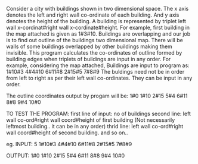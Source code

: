 Consider a city with buildings shown in two dimensional space. 
The x axis denotes the left and right wall co-ordinate of each building.
And y axis denotes the height of the building.
A building is represented by triplet left wall x-cordinat#right wall x-cordinate#height. For example, first building in the map attached
is given as 1#3#10.
Buildings are overlapping and our job is to find out outline of the buildings two dimensional map. There will be walls of 
some buildings overlapped by other buildings making them invisible.
This program calculates the co-ordinates of outline formed by building edges when triplets of buildings are input in any order.
For example, considering the map attached, 
Buildings are input to program as:
1#10#3
4#4#10
6#11#8
2#15#5
7#8#9
The buldings need not be in order from left to right as per their left wall co-ordinates. They can be input in any order.

The outline coordinates output by progam will be:
1#0
1#10
2#15
5#4
6#11
8#8
9#4
10#0

TO TEST THE PROGRAM:
first line of input: no of buildings
second line: left wall co-ord#right wall coord#height of first building (Not necessarily leftmost building.. it can be in any order)
thrid line:  left wall co-ord#right wall coord#height of second building.
and so on..

eg.
INPUT:
5
1#10#3
4#4#10
6#11#8
2#15#5
7#8#9

OUTPUT:
1#0 
1#10
2#15
5#4
6#11
8#8
9#4
10#0
